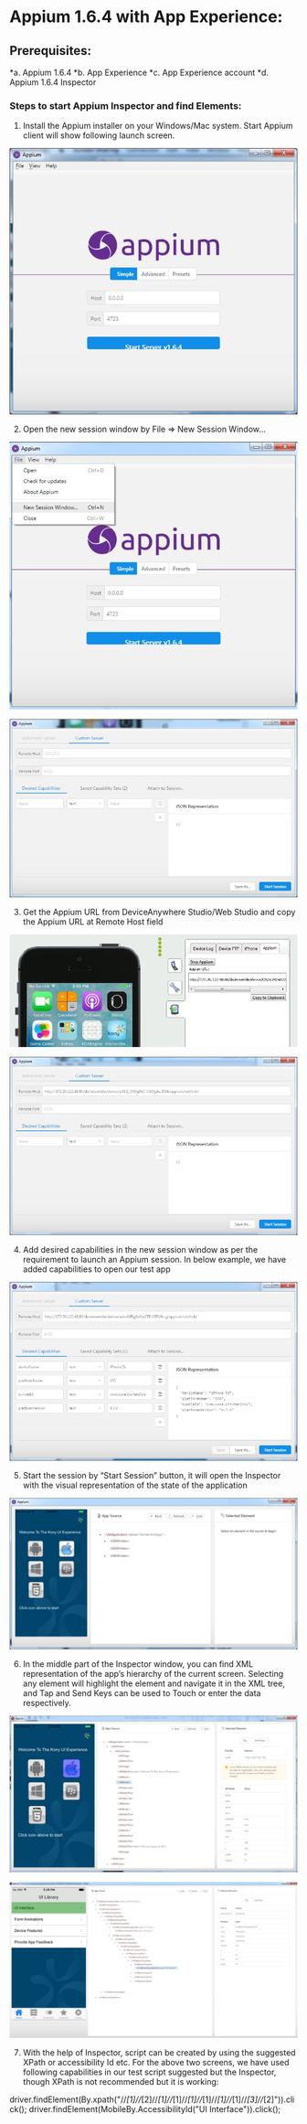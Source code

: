 # Appium 1.6.4 with App Experience:

## Prerequisites:
*a. Appium 1.6.4
*b. App Experience
*c. App Experience account
*d. Appium 1.6.4 Inspector

### Steps to start Appium Inspector and find Elements:

1)	Install the Appium installer on your Windows/Mac system. Start Appium client will show following launch screen.


![Image1](https://github.com/sigosmobiletesting/Documents/blob/master/Images/Appium1.jpg)


2)	Open the new session window by File => New Session Window…


![Image2](https://github.com/sigosmobiletesting/Documents/blob/master/Images/Appium2.jpg)

![Image3](https://github.com/sigosmobiletesting/Documents/blob/master/Images/Appium3.jpg)


3)	Get the Appium URL from DeviceAnywhere Studio/Web Studio and copy the Appium URL at Remote Host field


![Image4](https://github.com/sigosmobiletesting/Documents/blob/master/Images/Appium4.jpg)

![Image5](https://github.com/sigosmobiletesting/Documents/blob/master/Images/Appium5.jpg)


4)	Add desired capabilities in the new session window as per the requirement to launch an Appium session. In below example, we have added capabilities to open our test app


![Image6](https://github.com/sigosmobiletesting/Documents/blob/master/Images/Appium6.jpg)


5)	Start the session by “Start Session” button, it will open the Inspector with the visual representation of the state of the application

![Image7](https://github.com/sigosmobiletesting/Documents/blob/master/Images/Appium7.jpg)


6)	In the middle part of the Inspector window, you can find XML representation of the app’s hierarchy of the current screen. Selecting any element will highlight the element and navigate it in the XML tree, and Tap and Send Keys can be used to Touch or enter the data respectively.


![Image8](https://github.com/sigosmobiletesting/Documents/blob/master/Images/Appium8.jpg)

![Image](https://github.com/sigosmobiletesting/Documents/blob/master/Images/Appium9.jpg)


7)	With the help of Inspector, script can be created by using the suggested XPath or accessibility Id etc. For the above two screens, we have used following capabilities in our test script suggested but the Inspector, though XPath is not recommended but it is working:

driver.findElement(By.xpath("//*[1]//*[2]//*[1]//*[1]//*[1]//*[1]//*[1]//*[1]//*[3]//*[2]")).click();
driver.findElement(MobileBy.AccessibilityId("UI Interface")).click();
